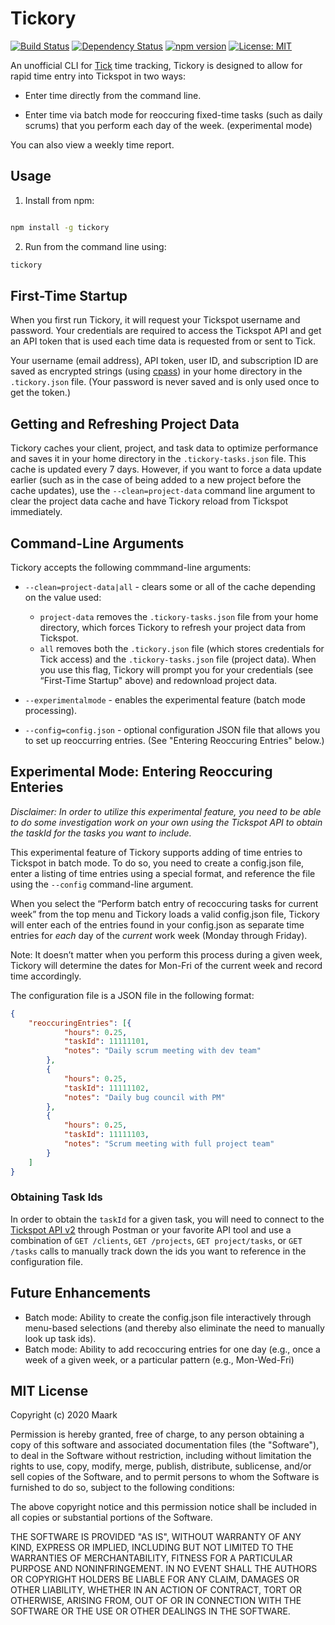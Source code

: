 # Tickory

[![Build Status](https://travis-ci.org/Maark/tickory.svg)](https://travis-ci.org/Maark/tickory)
[![Dependency Status](https://david-dm.org/MAARK/tickory.svg)](https://david-dm.org/MAARK/tickory)
[![npm version](https://badge.fury.io/js/tickory.svg)](https://badge.fury.io/js/tickory)
[![License: MIT](https://img.shields.io/badge/License-MIT-yellow.svg)](https://opensource.org/licenses/MIT)

An unofficial CLI for [Tick](https://www.tickspot.com/) time tracking, Tickory is designed to allow for rapid time entry into Tickspot in two ways:  

* Enter time directly from the command line.  

* Enter time via batch mode for reoccuring fixed-time tasks (such as daily scrums) that you perform each day of the week. (experimental mode)

You can also view a weekly time report.

## Usage

1. Install from npm:

```bash

npm install -g tickory

```

2. Run from the command line using:

```bash
tickory
```

## First-Time Startup

When you first run Tickory, it will request your Tickspot username and password. Your credentials are required to access the Tickspot API and get an API token that is used each time data is requested from or sent to Tick.

Your username (email address), API token, user ID, and subscription ID are saved as encrypted strings (using [cpass](https://github.com/koltyakov/cpass#readme)) in your home directory in the `.tickory.json` file. (Your password is never saved and is only used once to get the token.)

## Getting and Refreshing Project Data

Tickory caches your client, project, and task data to optimize performance and saves it in your home directory in the `.tickory-tasks.json` file. This cache is updated every 7 days. However, if you want to force a data update earlier (such as in the case of being added to a new project before the cache updates), use the `--clean=project-data` command line argument to clear the project data cache and have Tickory reload from Tickspot immediately.  

## Command-Line Arguments

Tickory accepts the following commmand-line arguments:

* `--clean=project-data|all` - clears some or all of the cache depending on the value used:  
  * `project-data` removes the  `.tickory-tasks.json` file from your home directory,  which forces Tickory to refresh your project data from Tickspot. 
  * `all` removes both the `.tickory.json` file (which stores credentials for Tick access) and the `.tickory-tasks.json` file (project data). When you use this flag, Tickory will prompt you for your credentials  (see “First-Time Startup" above) and redownload project data.

* `--experimentalmode` - enables the experimental feature (batch mode processing).

* `--config=config.json` - optional configuration JSON file that allows you to set up reoccurring entries. (See "Entering Reoccuring Entries" below.)

## Experimental Mode: Entering Reoccuring Enteries

*Disclaimer: In order to utilize this experimental feature, you need to be able to do some investigation work on your own using the Tickspot API to obtain the taskId for the tasks you want to include.*

This experimental feature of Tickory supports adding of time entries to Tickspot in batch mode. To do so, you need to create a config.json file, enter a listing of time entries using a special format, and reference the file using the `--config` command-line argument.

When you select the “Perform batch entry of recoccuring tasks for current week” from the top menu and Tickory loads a valid config.json file, Tickory will enter each of the entries found in your config.json as separate time entries for *each* day of the *current* work week (Monday through Friday).

Note: It doesn’t matter when you perform this process during a given week, Tickory will determine the dates for Mon-Fri of the current week and record time accordingly.

The configuration file is a JSON file in the following format:

```json
{
    "reoccuringEntries": [{
            "hours": 0.25,
            "taskId": 11111101,
            "notes": "Daily scrum meeting with dev team"
        },
        {
            "hours": 0.25,
            "taskId": 11111102,
            "notes": "Daily bug council with PM"
        },
        {
            "hours": 0.25,
            "taskId": 11111103,
            "notes": "Scrum meeting with full project team"
        }
    ]
}
```

### Obtaining Task Ids

In order to obtain the `taskId` for a given task, you will need to connect to the [Tickspot API v2](https://www.tickspot.com/api) through Postman or your favorite API tool and use a combination of `GET /clients`, `GET /projects`, `GET project/tasks`, or `GET /tasks` calls to manually track down the ids you want to reference in the configuration file.

## Future Enhancements

* Batch mode: Ability to create the config.json file interactively through menu-based selections (and thereby also eliminate the need to manually look up task ids).
* Batch mode: Ability to add recoccuring entries for one day (e.g., once a week of a given week, or a particular pattern (e.g., Mon-Wed-Fri)

## MIT License

Copyright (c) 2020 Maark

Permission is hereby granted, free of charge, to any person obtaining a copy
of this software and associated documentation files (the "Software"), to deal
in the Software without restriction, including without limitation the rights
to use, copy, modify, merge, publish, distribute, sublicense, and/or sell
copies of the Software, and to permit persons to whom the Software is
furnished to do so, subject to the following conditions:

The above copyright notice and this permission notice shall be included in all
copies or substantial portions of the Software.

THE SOFTWARE IS PROVIDED "AS IS", WITHOUT WARRANTY OF ANY KIND, EXPRESS OR
IMPLIED, INCLUDING BUT NOT LIMITED TO THE WARRANTIES OF MERCHANTABILITY,
FITNESS FOR A PARTICULAR PURPOSE AND NONINFRINGEMENT. IN NO EVENT SHALL THE
AUTHORS OR COPYRIGHT HOLDERS BE LIABLE FOR ANY CLAIM, DAMAGES OR OTHER
LIABILITY, WHETHER IN AN ACTION OF CONTRACT, TORT OR OTHERWISE, ARISING FROM,
OUT OF OR IN CONNECTION WITH THE SOFTWARE OR THE USE OR OTHER DEALINGS IN THE
SOFTWARE.
